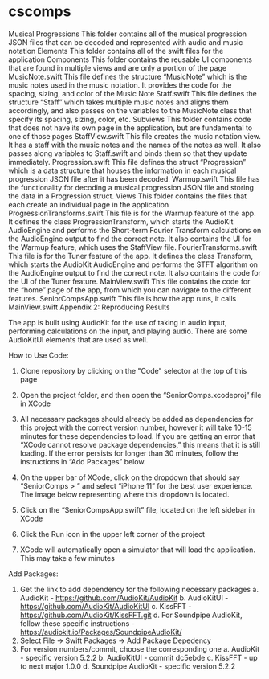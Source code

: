 # cscomps
Musical Progressions
This folder contains all of the musical progression JSON files that can be decoded and represented with audio and music notation
Elements
This folder contains all of the swift files for the application
	Components
This folder contains the reusable UI components that are found in multiple views and are only a portion of the page
		MusicNote.swift
This file defines the structure “MusicNote” which is the music notes used in the music notation. It provides the code for the spacing, sizing, and color of the Music Note
		Staff.swift
This file defines the structure “Staff” which takes multiple music notes and aligns them accordingly, and also passes on the variables to the MusicNote class that specify its spacing, sizing, color, etc.
	Subviews
This folder contains code that does not have its own page in the application, but are fundamental to one of those pages
		StaffView.swift
This file creates the music notation view. It has a staff with the music notes and the names of the notes as well. It also passes along variables to Staff.swift and binds them so that they update immediately.
		Progression.swift
This file defines the struct “Progression” which is a data structure that houses the information in each musical progression  JSON file after it has been decoded.
		Warmup.swift
This file has the functionality  for decoding a musical progression JSON file and storing the data in a Progression struct.
	Views
This folder contains the files that each create an individual page in the application
		ProgressionTransforms.swift
This file is for the Warmup feature of the app. It defines the class ProgressionTransform, which starts the AudioKit AudioEngine and performs the Short-term Fourier Transform calculations on the AudioEngine output to find the correct note. It also contains the UI for the Warmup feature, which uses the StaffView file.
		FourierTransforms.swift
This file is for the Tuner feature of the app. It defines the class Transform, which starts the AudioKit AudioEngine and performs the STFT algorithm on the AudioEngine output to find the correct note. It also contains the code for the UI of the Tuner feature.
		MainView.swift
This file contains the code for the “home” page of the app, from which you can navigate to the different features.
SeniorCompsApp.swift
This file is how the app runs, it calls MainView.swift
Appendix 2: Reproducing Results

The app is built using AudioKit for the use of taking in audio input, performing calculations on the input, and playing audio. There are some AudioKitUI elements that are used as well.

How to Use Code:

1) Clone repository by clicking on the "Code" selector at the top of this page
2) Open the project folder, and then open the “SeniorComps.xcodeproj” file in XCode
3) All necessary packages should already be added as dependencies for this project with the correct version number, however it will take 10-15 minutes for these dependencies to load. If you are getting an error that “XCode cannot resolve package dependencies,” this means that it is still loading. If the error persists for longer than 30 minutes, follow the instructions in “Add Packages” below.
4) On the upper bar of XCode, click on the dropdown that should say “SeniorComps > <some iPhone version>” and select “iPhone 11” for the best user experience. The image below representing where this dropdown is located.

5) Click on  the “SeniorCompsApp.swift” file, located on the left sidebar in XCode
6) Click the Run icon in the upper left corner of the project
7) XCode will automatically open a simulator that will load the application. This may take a few minutes

Add Packages:

1) Get the link to add dependency for the following necessary packages
a. AudioKit - https://github.com/AudioKit/AudioKit
b. AudioKitUI - https://github.com/AudioKit/AudioKitUI
c. KissFFT - https://github.com/AudioKit/KissFFT.git
d. For Soundpipe AudioKit, follow these specific instructions - https://audiokit.io/Packages/SoundpipeAudioKit/
2) Select File -> Swift Packages -> Add Package Depedency
3) For version numbers/commit, choose the corresponding one
a. AudioKit - specific version 5.2.2
b. AudioKitUI - commit dc5ebde
c. KissFFT - up to next major 1.0.0
d. Soundpipe AudioKit - specific version 5.2.2
